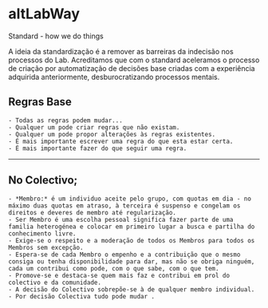 # altLabWay

Standard - how we do things

A ideia da standardização é a remover as barreiras da indecisão nos processos do Lab.
Acreditamos que com o standard aceleramos o processo de criação por automatização de decisões base criadas com a experiência adquirida anteriormente, desburocratizando processos mentais.

## Regras Base
	- Todas as regras podem mudar...
	- Qualquer um pode criar regras que não existam.
	- Qualquer um pode propor alterações às regras existentes.
	- É mais importante escrever uma regra do que esta estar certa.  
	- É mais importante fazer do que seguir uma regra.

---

## No Colectivo;
	- *Membro:* é um individuo aceite pelo grupo, com quotas em dia - no máximo duas quotas em atraso, à terceira é suspenso e congelam os direitos e deveres de membro até regularização.
	- Ser Membro é uma escolha pessoal significa fazer parte de uma familia heterogénea e colocar em primeiro lugar a busca e partilha do conhecimento livre.
	- Exige-se o respeito e a moderação de todos os Membros para todos os Membros sem excepção.
	- Espera-se de cada Membro o empenho e a contribuição que o mesmo consiga ou tenha disponibilidade para dar, mas não se obriga ninguém, cada um contribui como pode, com o que sabe, com o que tem.
	- Promove-se e destaca-se quem mais faz e contribui em prol do colectivo e da comunidade.
	- A decisão do Colectivo sobrepõe-se à de qualquer membro individual.
	- Por decisão Colectiva tudo pode mudar .
